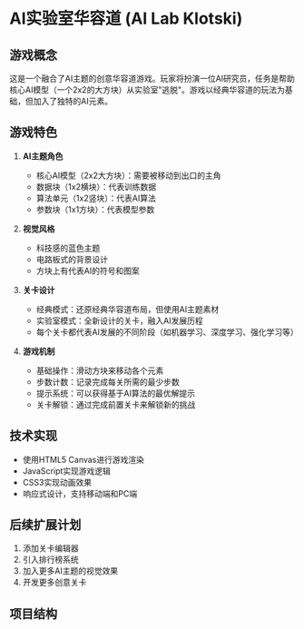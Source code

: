 # AI实验室华容道 (AI Lab Klotski)

## 游戏概念
这是一个融合了AI主题的创意华容道游戏。玩家将扮演一位AI研究员，任务是帮助核心AI模型（一个2x2的大方块）从实验室"逃脱"。游戏以经典华容道的玩法为基础，但加入了独特的AI元素。

## 游戏特色
1. **AI主题角色**
   - 核心AI模型（2x2大方块）：需要被移动到出口的主角
   - 数据块（1x2横块）：代表训练数据
   - 算法单元（1x2竖块）：代表AI算法
   - 参数块（1x1方块）：代表模型参数

2. **视觉风格**
   - 科技感的蓝色主题
   - 电路板式的背景设计
   - 方块上有代表AI的符号和图案

3. **关卡设计**
   - 经典模式：还原经典华容道布局，但使用AI主题素材
   - 实验室模式：全新设计的关卡，融入AI发展历程
   - 每个关卡都代表AI发展的不同阶段（如机器学习、深度学习、强化学习等）

4. **游戏机制**
   - 基础操作：滑动方块来移动各个元素
   - 步数计数：记录完成每关所需的最少步数
   - 提示系统：可以获得基于AI算法的最优解提示
   - 关卡解锁：通过完成前置关卡来解锁新的挑战

## 技术实现
- 使用HTML5 Canvas进行游戏渲染
- JavaScript实现游戏逻辑
- CSS3实现动画效果
- 响应式设计，支持移动端和PC端

## 后续扩展计划
1. 添加关卡编辑器
2. 引入排行榜系统
3. 加入更多AI主题的视觉效果
4. 开发更多创意关卡

## 项目结构 